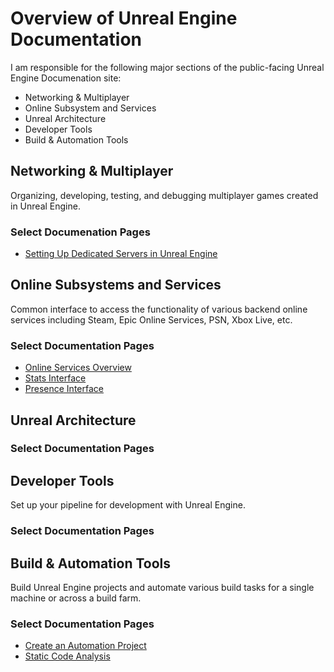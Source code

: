 # Overview of Unreal Engine Documentation

I am responsible for the following major sections of the public-facing Unreal Engine Documenation site:
* Networking & Multiplayer
* Online Subsystem and Services
* Unreal Architecture
* Developer Tools
* Build & Automation Tools

## Networking & Multiplayer

Organizing, developing, testing, and debugging multiplayer games created in Unreal Engine.

### Select Documenation Pages

* [Setting Up Dedicated Servers in Unreal Engine](https://docs.unrealengine.com/5.1/en-US/setting-up-dedicated-servers-in-unreal-engine/)

## Online Subsystems and Services

Common interface to access the functionality of various backend online services including Steam, Epic Online Services, PSN, Xbox Live, etc.

### Select Documentation Pages

* [Online Services Overview](https://docs.unrealengine.com/5.1/en-US/overview-of-online-services-in-unreal-engine/)
* [Stats Interface](https://docs.unrealengine.com/5.1/en-US/stats-interface-in-unreal-engine/)
* [Presence Interface](https://docs.unrealengine.com/5.1/en-US/presence-interface-in-unreal-engine/)

## Unreal Architecture

### Select Documentation Pages

## Developer Tools

Set up your pipeline for development with Unreal Engine.

### Select Documentation Pages

## Build & Automation Tools

Build Unreal Engine projects and automate various build tasks for a single machine or across a build farm.

### Select Documentation Pages

* [Create an Automation Project](https://docs.unrealengine.com/5.1/en-US/create-an-automation-project-in-unreal-engine/)
* [Static Code Analysis](https://docs.unrealengine.com/5.1/en-US/static-code-analysis-in-unreal-engine/)
